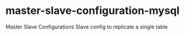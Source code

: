 # master-slave-configuration-mysql
Master Slave Configurations
Slave config to replicate a single table
